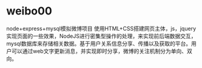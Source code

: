 # weibo00
node+express+mysql模拟微博项目
使用HTML+CSS搭建网页主体，js，jquery实现页面的一些效果，NodeJS进行密集型操作的处理，来实现前后端数据交互，mysql数据库来存储相关数据。基于用户关系信息分享、传播以及获取的平台。用户可以通过web文字更新消息，并实现即时分享，微博的关注机制分为单向、双向。
